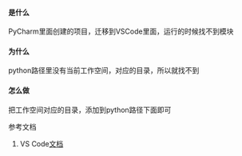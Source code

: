 #### 是什么

PyCharm里面创建的项目，迁移到VSCode里面，运行的时候找不到模块

#### 为什么

python路径里没有当前工作空间，对应的目录，所以就找不到

#### 怎么做

把工作空间对应的目录，添加到python路径下面即可

参考文档

1. VS Code[文档](https://code.visualstudio.com/docs/python/python-tutorial)

